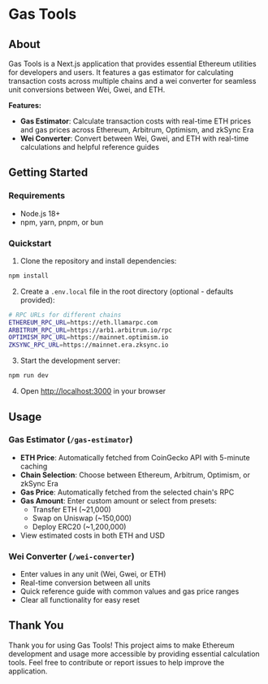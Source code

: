 # Gas Tools

## About

Gas Tools is a Next.js application that provides essential Ethereum utilities for developers and users. It features a gas estimator for calculating transaction costs across multiple chains and a wei converter for seamless unit conversions between Wei, Gwei, and ETH.

**Features:**
- **Gas Estimator**: Calculate transaction costs with real-time ETH prices and gas prices across Ethereum, Arbitrum, Optimism, and zkSync Era
- **Wei Converter**: Convert between Wei, Gwei, and ETH with real-time calculations and helpful reference guides

## Getting Started

### Requirements

- Node.js 18+ 
- npm, yarn, pnpm, or bun

### Quickstart

1. Clone the repository and install dependencies:
```bash
npm install
```

2. Create a `.env.local` file in the root directory (optional - defaults provided):
```bash
# RPC URLs for different chains
ETHEREUM_RPC_URL=https://eth.llamarpc.com
ARBITRUM_RPC_URL=https://arb1.arbitrum.io/rpc
OPTIMISM_RPC_URL=https://mainnet.optimism.io
ZKSYNC_RPC_URL=https://mainnet.era.zksync.io
```

3. Start the development server:
```bash
npm run dev
```

4. Open [http://localhost:3000](http://localhost:3000) in your browser

## Usage

### Gas Estimator (`/gas-estimator`)
- **ETH Price**: Automatically fetched from CoinGecko API with 5-minute caching
- **Chain Selection**: Choose between Ethereum, Arbitrum, Optimism, or zkSync Era
- **Gas Price**: Automatically fetched from the selected chain's RPC
- **Gas Amount**: Enter custom amount or select from presets:
  - Transfer ETH (~21,000)
  - Swap on Uniswap (~150,000)
  - Deploy ERC20 (~1,200,000)
- View estimated costs in both ETH and USD

### Wei Converter (`/wei-converter`)
- Enter values in any unit (Wei, Gwei, or ETH)
- Real-time conversion between all units
- Quick reference guide with common values and gas price ranges
- Clear all functionality for easy reset

## Thank You

Thank you for using Gas Tools! This project aims to make Ethereum development and usage more accessible by providing essential calculation tools. Feel free to contribute or report issues to help improve the application.
